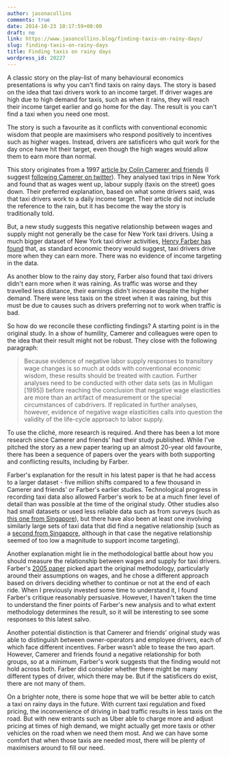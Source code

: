 ```yaml
---
author: jasonacollins
comments: true
date: 2014-10-23 10:17:59+00:00
draft: no
link: https://www.jasoncollins.blog/finding-taxis-on-rainy-days/
slug: finding-taxis-on-rainy-days
title: Finding taxis on rainy days
wordpress_id: 20227
---
```


A classic story on the play-list of many behavioural economics presentations is why you can't find taxis on rainy days. The story is based on the idea that taxi drivers work to an income target. If driver wages are high due to high demand for taxis, such as when it rains, they will reach their income target earlier and go home for the day. The result is you can't find a taxi when you need one most.

The story is such a favourite as it conflicts with conventional economic wisdom that people are maximisers who respond positively to incentives such as higher wages. Instead, drivers are satisficers who quit work for the day once have hit their target, even though the high wages would allow them to earn more than normal.

This story originates from a 1997 [article by Colin Camerer and friends](http://qje.oxfordjournals.org/content/112/2/407.short) (I suggest [following Camerer on twitter](https://twitter.com/CFCamerer)). They analysed taxi trips in New York and found that as wages went up, labour supply (taxis on the street) goes down. Their preferred explanation, based on what some drivers said, was that taxi drivers work to a daily income target. Their article did not include the reference to the rain, but it has become the way the story is traditionally told.

But, a new study suggests this negative relationship between wages and supply might not generally be the case for New York taxi drivers. Using a much bigger dataset of New York taxi driver activities, [Henry Farber has found](http://www.nber.org/papers/w20604) that, as standard economic theory would suggest, taxi drivers drive more when they can earn more. There was no evidence of income targeting in the data.

As another blow to the rainy day story, Farber also found that taxi drivers didn't earn more when it was raining. As traffic was worse and they travelled less distance, their earnings didn't increase despite the higher demand. There were less taxis on the street when it was raining, but this must be due to causes such as drivers preferring not to work when traffic is bad.

So how do we reconcile these conflicting findings? A starting point is in the original study. In a show of humility, Camerer and colleagues were open to the idea that their result might not be robust. They close with the following paragraph:


<blockquote>Because evidence of negative labor supply responses to transitory wage changes is so much at odds with conventional economic wisdom, these results should be treated with caution. Further analyses need to be conducted with other data sets (as in Mulligan [1995]) before reaching the conclusion that negative wage elasticities are more than an artifact of measurement or the special circumstances of cabdrivers. If replicated in further analyses, however, evidence of negative wage elasticities calls into question the validity of the life-cycle approach to labor supply.</blockquote>


To use the cliché, more research is required. And there has been a lot more research since Camerer and friends' had their study published. While I've pitched the story as a new paper tearing up an almost 20-year old favourite, there has been a sequence of papers over the years with both supporting and conflicting results, including by Farber.

Farber's explanation for the result in his latest paper is that he had access to a larger dataset - five million shifts compared to a few thousand in Camerer and friends' or Farber's earlier studies. Technological progress in recording taxi data also allowed Farber's work to be at a much finer level of detail than was possible at the time of the original study. Other studies also had small datasets or used less reliable data such as from surveys (such as [this one from Singapore](http://www.worldscientific.com/doi/abs/10.1142/S0217590802000389)), but there have also been at least one involving similarly large sets of taxi data that did find a negative relationship (such as a [second from Singapore](http://papers.ssrn.com/abstract=2338476), although in that case the negative relationship seemed of too low a magnitude to support income targeting).

Another explanation might lie in the methodological battle about how you should measure the relationship between wages and supply for taxi drivers. Farber's [2005 paper](http://www.jstor.org/stable/10.1086/426040) picked apart the original methodology, particularly around their assumptions on wages, and he chose a different approach based on drivers deciding whether to continue or not at the end of each ride. When I previously invested some time to understand it, I found Farber's critique reasonably persuasive. However, I haven't taken the time to understand the finer points of Farber's new analysis and to what extent methodology determines the result, so it will be interesting to see some responses to this latest salvo.

Another potential distinction is that Camerer and friends' original study was able to distinguish between owner-operators and employee drivers, each of which face different incentives. Farber wasn't able to tease the two apart. However, Camerer and friends found a negative relationship for both groups, so at a minimum, Farber's work suggests that the finding would not hold across both. Farber did consider whether there might be many different types of driver, which there may be. But if the satisficers do exist, there are not many of them.

On a brighter note, there is some hope that we will be better able to catch a taxi on rainy days in the future. With current taxi regulation and fixed pricing, the inconvenience of driving in bad traffic results in less taxis on the road. But with new entrants such as Uber able to charge more and adjust pricing at times of high demand, we might actually get more taxis or other vehicles on the road when we need them most. And we can have some comfort that when those taxis are needed most, there will be plenty of maximisers around to fill our need.
